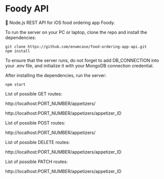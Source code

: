 # Foody API
🥘 Node.js REST API for iOS food ordering app Foody.

To run the server on your PC or laptop, clone the repo and install the dependencies:
```
git clone https://github.com/enumcase/food-ordering-app-api.git
npm install
```

To ensure that the server runs, do not forget to add DB_CONNECTION into your .env file, and initialize it with your MongoDB connection credential.

After installing the dependencies, run the server:
```
npm start
```

List of possible GET routes:

http://localhost:PORT_NUMBER/appetizers/

http://localhost:PORT_NUMBER/appetizers/appetizer_ID

List of possible POST routes:

http://localhost:PORT_NUMBER/appetizers/

List of possible DELETE routes:

http://localhost:PORT_NUMBER/appetizers/appetizer_ID

List of possible PATCH routes:

http://localhost:PORT_NUMBER/appetizers/appetizer_ID
